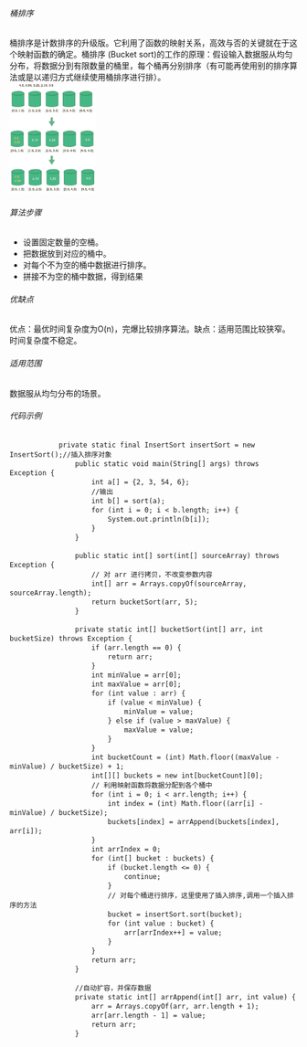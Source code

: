 ###### 桶排序
桶排序是计数排序的升级版。它利用了函数的映射关系，高效与否的关键就在于这个映射函数的确定。桶排序 (Bucket sort)的工作的原理：假设输入数据服从均匀分布，将数据分到有限数量的桶里，每个桶再分别排序（有可能再使用别的排序算法或是以递归方式继续使用桶排序进行排）。<br> <img src="/img/20200813165310.png" width="30%" hight="20%">
###### 算法步骤
* 设置固定数量的空桶。
* 把数据放到对应的桶中。
* 对每个不为空的桶中数据进行排序。
* 拼接不为空的桶中数据，得到结果

###### 优缺点
优点：最优时间复杂度为O(n)，完爆比较排序算法。缺点：适用范围比较狭窄。时间复杂度不稳定。
###### 适用范围
数据服从均匀分布的场景。
###### 代码示例

                private static final InsertSort insertSort = new InsertSort();//插入排序对象
                    public static void main(String[] args) throws Exception {
                        int a[] = {2, 3, 54, 6};
                        //输出
                        int b[] = sort(a);
                        for (int i = 0; i < b.length; i++) {
                            System.out.println(b[i]);
                        }
                    }

                    public static int[] sort(int[] sourceArray) throws Exception {
                        // 对 arr 进行拷贝，不改变参数内容
                        int[] arr = Arrays.copyOf(sourceArray, sourceArray.length);
                        return bucketSort(arr, 5);
                    }

                    private static int[] bucketSort(int[] arr, int bucketSize) throws Exception {
                        if (arr.length == 0) {
                            return arr;
                        }
                        int minValue = arr[0];
                        int maxValue = arr[0];
                        for (int value : arr) {
                            if (value < minValue) {
                                minValue = value;
                            } else if (value > maxValue) {
                                maxValue = value;
                            }
                        }
                        int bucketCount = (int) Math.floor((maxValue - minValue) / bucketSize) + 1;
                        int[][] buckets = new int[bucketCount][0];
                        // 利用映射函数将数据分配到各个桶中
                        for (int i = 0; i < arr.length; i++) {
                            int index = (int) Math.floor((arr[i] - minValue) / bucketSize);
                            buckets[index] = arrAppend(buckets[index], arr[i]);
                        }
                        int arrIndex = 0;
                        for (int[] bucket : buckets) {
                            if (bucket.length <= 0) {
                                continue;
                            }
                            // 对每个桶进行排序，这里使用了插入排序,调用一个插入排序的方法
                            bucket = insertSort.sort(bucket);
                            for (int value : bucket) {
                                arr[arrIndex++] = value;
                            }
                        }
                        return arr;
                    }

                    //自动扩容，并保存数据
                    private static int[] arrAppend(int[] arr, int value) {
                        arr = Arrays.copyOf(arr, arr.length + 1);
                        arr[arr.length - 1] = value;
                        return arr;
                    }
